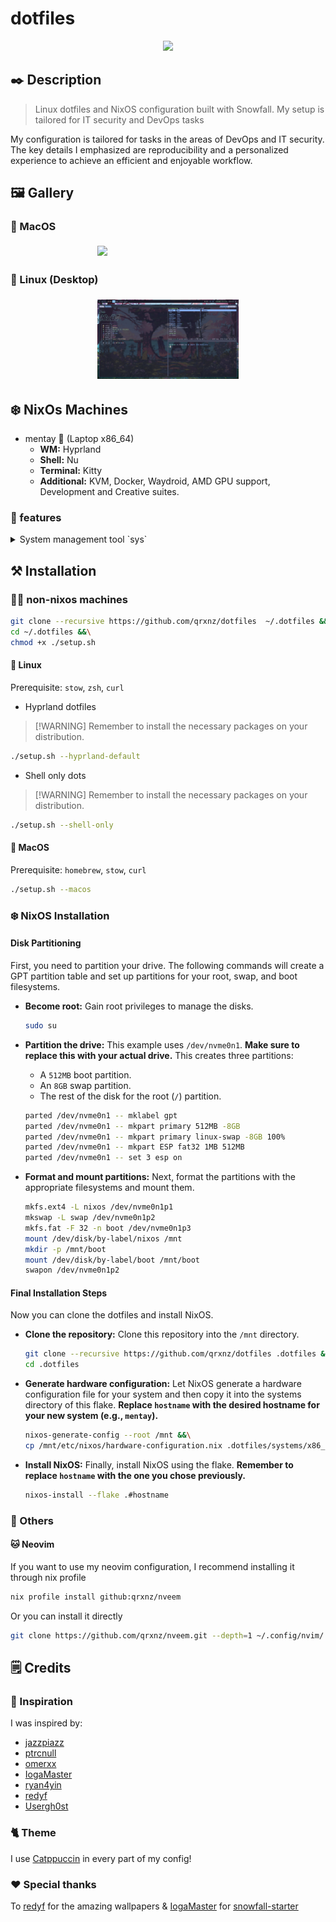 # dotfiles

<p align="center">
  <a href="https://go-skill-icons.vercel.app/">
    <img src="https://go-skill-icons.vercel.app/api/icons?i=bash,tmux,kitty,neovim,vscode,gemini,apple,nixos,linux,docker,qemu,hyprland" />
  </a>
</p>

## ✒️ Description

> Linux dotfiles and NixOS configuration built with Snowfall. My setup is tailored for IT security and DevOps tasks

My configuration is tailored for tasks in the areas of DevOps and IT security. The key details I emphasized are reproducibility and a personalized experience to achieve an efficient and enjoyable workflow.

## 🖼️ Gallery

### 🍏 MacOS

<div style="display: flex; justify-content: center; flex-wrap: wrap;">
    <img src="./.github/assets/img/macos.png" style="margin: 5px; width: 45%;">
</div>


### 🐧 Linux (Desktop)

<div style="display: flex; justify-content: center; flex-wrap: wrap;">
    <img src="./.github/assets/img/hyprland-nixos-mentay.jpg" style="margin: 5px; width: 45%;">
</div>

## ❄️ NixOs Machines

- mentay 🍃 (Laptop x86_64)
  - **WM:** Hyprland
  - **Shell:** Nu
  - **Terminal:** Kitty
  - **Additional:** KVM, Docker, Waydroid, AMD GPU support, Development and Creative suites.

### 🧰 features

<details>
<summary>System management tool `sys`</summary>

Rebuild (in flake directory):

```sh
sudo sys rebuild # or `r` as a shorthand
```

Testing an ephemeral config:

```sh
sudo sys test # or `t` as a shorthand
```

Deploying to a server (in flake directory):

```sh
sudo sys deploy HOSTNAME # or `d` as a shorthand
```

</details>

## ⚒️ Installation

### 🐧🍏 non-nixos machines

```sh
git clone --recursive https://github.com/qrxnz/dotfiles  ~/.dotfiles &&\
cd ~/.dotfiles &&\
chmod +x ./setup.sh
```

#### 🐧 Linux

Prerequisite: `stow`, `zsh`, `curl`

- Hyprland dotfiles

> \[!WARNING\]
> Remember to install the necessary packages on your distribution.

```sh
./setup.sh --hyprland-default

```

- Shell only dots

> \[!WARNING\]
> Remember to install the necessary packages on your distribution.

```sh
./setup.sh --shell-only
```

#### 🍏 MacOS

Prerequisite: `homebrew`, `stow`, `curl`

```sh
./setup.sh --macos
```

### ❄️ NixOS Installation

#### Disk Partitioning

First, you need to partition your drive. The following commands will create a GPT partition table and set up partitions for your root, swap, and boot filesystems.

- **Become root:**
  Gain root privileges to manage the disks.

  ```sh
  sudo su
  ```

- **Partition the drive:**
  This example uses `/dev/nvme0n1`. **Make sure to replace this with your actual drive.**
  This creates three partitions:

  - A `512MB` boot partition.
  - An `8GB` swap partition.
  - The rest of the disk for the root (`/`) partition.

  ```sh
  parted /dev/nvme0n1 -- mklabel gpt
  parted /dev/nvme0n1 -- mkpart primary 512MB -8GB
  parted /dev/nvme0n1 -- mkpart primary linux-swap -8GB 100%
  parted /dev/nvme0n1 -- mkpart ESP fat32 1MB 512MB
  parted /dev/nvme0n1 -- set 3 esp on
  ```

- **Format and mount partitions:**
  Next, format the partitions with the appropriate filesystems and mount them.

  ```sh
  mkfs.ext4 -L nixos /dev/nvme0n1p1
  mkswap -L swap /dev/nvme0n1p2
  mkfs.fat -F 32 -n boot /dev/nvme0n1p3
  mount /dev/disk/by-label/nixos /mnt
  mkdir -p /mnt/boot
  mount /dev/disk/by-label/boot /mnt/boot
  swapon /dev/nvme0n1p2
  ```

#### Final Installation Steps

Now you can clone the dotfiles and install NixOS.

- **Clone the repository:**
  Clone this repository into the `/mnt` directory.

  ```sh
  git clone --recursive https://github.com/qrxnz/dotfiles .dotfiles &&\
  cd .dotfiles
  ```

- **Generate hardware configuration:**
  Let NixOS generate a hardware configuration file for your system and then copy it into the systems directory of this flake. **Replace `hostname` with the desired hostname for your new system (e.g., `mentay`).**

  ```sh
  nixos-generate-config --root /mnt &&\
  cp /mnt/etc/nixos/hardware-configuration.nix .dotfiles/systems/x86_64-linux/hostname/
  ```

- **Install NixOS:**
  Finally, install NixOS using the flake. **Remember to replace `hostname` with the one you chose previously.**

  ```sh
  nixos-install --flake .#hostname
  ```

### 👾 Others

#### 🐱 Neovim

If you want to use my neovim configuration, I recommend installing it through nix profile

```sh
nix profile install github:qrxnz/nveem
```

Or you can install it directly

```sh
git clone https://github.com/qrxnz/nveem.git --depth=1 ~/.config/nvim/ && nvim
```

## 🗒️ Credits

### 🎨 Inspiration

I was inspired by:

- [jazzpiazz](https://github.com/jazzpizazz/zsh-aliases)
- [ptrcnull](https://github.com/ptrcnull/dotfiles)
- [omerxx](https://github.com/omerxx/dotfiles)
- [IogaMaster](https://github.com/IogaMaster/dotfiles)
- [ryan4yin](https://github.com/ryan4yin/nix-config)
- [redyf](https://github.com/redyf/nixdots)
- [Usergh0st](https://github.com/Usergh0st/bspwm)

### 🐈 Theme

I use [Catppuccin](https://catppuccin.com/) in every part of my config!

### ❤️ Special thanks

To [redyf](https://github.com/redyf/wallpapers) for the amazing wallpapers & [IogaMaster](https://github.com/IogaMaster) for [snowfall-starter](https://github.com/IogaMaster/snowfall-starter)
